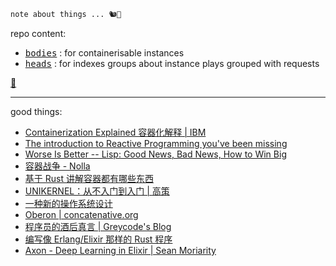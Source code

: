 
~~~ md
note about things ... 🐿🐘
~~~

repo content: 

- <kbd>[bodies](./practices-notes)</kbd> : for containerisable instances
- <kbd>[heads](./play-demos)</kbd> : for indexes groups about instance plays grouped with requests

[👻](./practices-notes/container-note)

--------

good things: 

- [Containerization Explained 容器化解释 | IBM](https://www.ibm.com/topics/containerization)
- [The introduction to Reactive Programming you've been missing](https://gist.github.com/staltz/868e7e9bc2a7b8c1f754)
- [Worse Is Better -- Lisp: Good News, Bad News, How to Win Big](https://dreamsongs.com/WIB.html)
- [容器战争 - Nolla](https://cmgs.me/life/container-war)
- [基于 Rust 讲解容器都有哪些东西](https://litchipi.github.io/series/container_in_rust)
- [UNIKERNEL：从不入门到入门 | 高策](https://gaocegege.com/Blog/%E5%AE%89%E5%88%A9/unikernel-book)
- [一种新的操作系统设计](https://www.yinwang.org/blog-cn/2013/04/14/os-design)
- [Oberon | concatenative.org](https://concatenative.org/wiki/view/Oberon)
- [程序员的酒后真言 | Greycode's Blog](https://greycode.top/posts/a98d5ec3509f483e80919ca2e09bda1b/)
- [编写像 Erlang/Elixir 那样的 Rust 程序](https://lunatic.solutions/blog/writing-rust-the-elixir-way/)
- [Axon - Deep Learning in Elixir | Sean Moriarity](https://seanmoriarity.com/2021/04/08/axon-deep-learning-in-elixir/)
